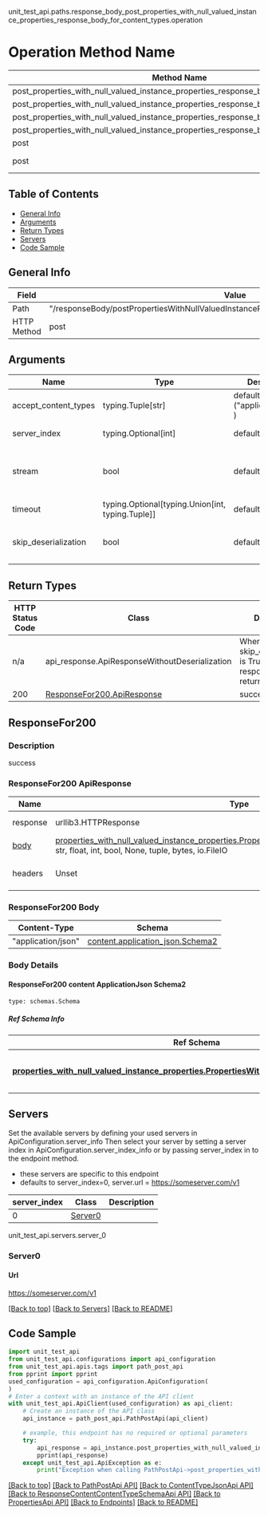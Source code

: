 unit_test_api.paths.response_body_post_properties_with_null_valued_instance_properties_response_body_for_content_types.operation
# Operation Method Name

| Method Name | Api Class | Notes |
| ----------- | --------- | ----- |
| post_properties_with_null_valued_instance_properties_response_body_for_content_types | [PathPostApi](../../apis/tags/path_post_api.md) | This api is only for tag=path.post |
| post_properties_with_null_valued_instance_properties_response_body_for_content_types | [ContentTypeJsonApi](../../apis/tags/content_type_json_api.md) | This api is only for tag=contentType_json |
| post_properties_with_null_valued_instance_properties_response_body_for_content_types | [ResponseContentContentTypeSchemaApi](../../apis/tags/response_content_content_type_schema_api.md) | This api is only for tag=response.content.contentType.schema |
| post_properties_with_null_valued_instance_properties_response_body_for_content_types | [PropertiesApi](../../apis/tags/properties_api.md) | This api is only for tag=properties |
| post | ApiForPost | This api is only for this endpoint |
| post | ResponseBodyPostPropertiesWithNullValuedInstancePropertiesResponseBodyForContentTypes | This api is only for path=/responseBody/postPropertiesWithNullValuedInstancePropertiesResponseBodyForContentTypes |

## Table of Contents
- [General Info](#general-info)
- [Arguments](#arguments)
- [Return Types](#return-types)
- [Servers](#servers)
- [Code Sample](#code-sample)

## General Info
| Field | Value |
| ----- | ----- |
| Path | "/responseBody/postPropertiesWithNullValuedInstancePropertiesResponseBodyForContentTypes" |
| HTTP Method | post |

## Arguments

Name | Type | Description  | Notes
------------- | ------------- | ------------- | -------------
accept_content_types | typing.Tuple[str] | default is ("application/json", ) | Tells the server the content type(s) that are accepted by the client
server_index | typing.Optional[int] | default is None | Allows one to select a different [server](#servers). If not None, must be one of [0]
stream | bool | default is False | if True then the response.content will be streamed and loaded from a file like object. When downloading a file, set this to True to force the code to deserialize the content to a FileSchema file
timeout | typing.Optional[typing.Union[int, typing.Tuple]] | default is None | the timeout used by the rest client
skip_deserialization | bool | default is False | when True, headers and body will be unset and an instance of api_response.ApiResponseWithoutDeserialization will be returned

## Return Types

HTTP Status Code | Class | Description
------------- | ------------- | -------------
n/a | api_response.ApiResponseWithoutDeserialization | When skip_deserialization is True this response is returned
200 | [ResponseFor200.ApiResponse](#responsefor200-apiresponse) | success

## ResponseFor200

### Description
success

### ResponseFor200 ApiResponse
Name | Type | Description  | Notes
------------- | ------------- | ------------- | -------------
response | urllib3.HTTPResponse | Raw response |
[body](#responsefor200-body) | [properties_with_null_valued_instance_properties.PropertiesWithNullValuedInstancePropertiesDict](../../components/schema/properties_with_null_valued_instance_properties.md#propertieswithnullvaluedinstancepropertiesdict), str, float, int, bool, None, tuple, bytes, io.FileIO |  |
headers | Unset | headers were not defined |

### ResponseFor200 Body
Content-Type | Schema
------------ | -------
"application/json" | [content.application_json.Schema2](#responsefor200-content-applicationjson-schema2)

### Body Details
#### ResponseFor200 content ApplicationJson Schema2
```
type: schemas.Schema
```

##### Ref Schema Info
Ref Schema | Input Type | Output Type
---------- | ---------- | -----------
[**properties_with_null_valued_instance_properties.PropertiesWithNullValuedInstanceProperties**](../../components/schema/properties_with_null_valued_instance_properties.md) | [properties_with_null_valued_instance_properties.PropertiesWithNullValuedInstancePropertiesDictInput](../../components/schema/properties_with_null_valued_instance_properties.md#propertieswithnullvaluedinstancepropertiesdictinput), [properties_with_null_valued_instance_properties.PropertiesWithNullValuedInstancePropertiesDict](../../components/schema/properties_with_null_valued_instance_properties.md#propertieswithnullvaluedinstancepropertiesdict), str, datetime.date, datetime.datetime, uuid.UUID, int, float, bool, None, list, tuple, bytes, io.FileIO, io.BufferedReader | [properties_with_null_valued_instance_properties.PropertiesWithNullValuedInstancePropertiesDict](../../components/schema/properties_with_null_valued_instance_properties.md#propertieswithnullvaluedinstancepropertiesdict), str, float, int, bool, None, tuple, bytes, io.FileIO

## Servers

Set the available servers by defining your used servers in ApiConfiguration.server_info
Then select your server by setting a server index in ApiConfiguration.server_index_info or by
passing server_index in to the endpoint method.
- these servers are specific to this endpoint
- defaults to server_index=0, server.url = https://someserver.com/v1

server_index | Class | Description
------------ | ----- | ------------
0 | [Server0](#server0) |

unit_test_api.servers.server_0
### Server0

#### Url
https://someserver.com/v1

[[Back to top]](#top) [[Back to Servers]](../../README.md#Servers) [[Back to README]](../../README.md)

## Code Sample

```python
import unit_test_api
from unit_test_api.configurations import api_configuration
from unit_test_api.apis.tags import path_post_api
from pprint import pprint
used_configuration = api_configuration.ApiConfiguration(
)
# Enter a context with an instance of the API client
with unit_test_api.ApiClient(used_configuration) as api_client:
    # Create an instance of the API class
    api_instance = path_post_api.PathPostApi(api_client)

    # example, this endpoint has no required or optional parameters
    try:
        api_response = api_instance.post_properties_with_null_valued_instance_properties_response_body_for_content_types()
        pprint(api_response)
    except unit_test_api.ApiException as e:
        print("Exception when calling PathPostApi->post_properties_with_null_valued_instance_properties_response_body_for_content_types: %s\n" % e)
```

[[Back to top]](#top)
[[Back to PathPostApi API]](../../apis/tags/path_post_api.md)
[[Back to ContentTypeJsonApi API]](../../apis/tags/content_type_json_api.md)
[[Back to ResponseContentContentTypeSchemaApi API]](../../apis/tags/response_content_content_type_schema_api.md)
[[Back to PropertiesApi API]](../../apis/tags/properties_api.md)
[[Back to Endpoints]](../../../README.md#Endpoints) [[Back to README]](../../../README.md)